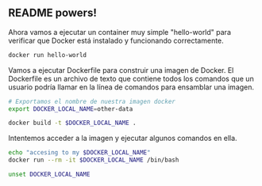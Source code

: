## README powers!

Ahora vamos a ejecutar un container muy simple "hello-world" para verificar que Docker está instalado y funcionando correctamente.

```sh {"id":"01HZ3FX1GJ2DN1TM40REMK8CXP"}
docker run hello-world
```

Vamos a ejecutar Dockerfile para construir una imagen de Docker. El Dockerfile es un archivo de texto que contiene todos los comandos que un usuario podría llamar en la línea de comandos para ensamblar una imagen.

```sh {"id":"01HZ3GNPEQJSCW5W06QE4VJWVG"}
# Exportamos el nombre de nuestra imagen docker
export DOCKER_LOCAL_NAME=other-data

```

```sh {"id":"01HZ3G23H92HFBEEK2PRQH69ZD"}
docker build -t $DOCKER_LOCAL_NAME .
```

Intentemos acceder a la imagen y ejecutar algunos comandos en ella.

```sh {"id":"01HZ3G6WYXC4W5T4Q3HQWCM1MB"}
echo "accesing to my $DOCKER_LOCAL_NAME"
docker run --rm -it $DOCKER_LOCAL_NAME /bin/bash

unset DOCKER_LOCAL_NAME
```
